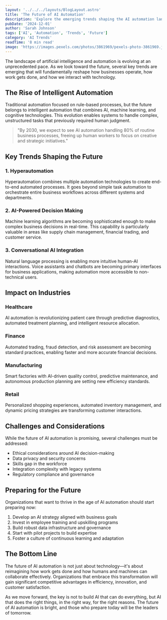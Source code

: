 ```yaml
---
layout: '../../../layouts/BlogLayout.astro'
title: 'The Future of AI Automation'
description: 'Explore the emerging trends shaping the AI automation landscape and how they will impact businesses in the coming years.'
pubDate: '2024-12-01'
author: 'Sarah Johnson'
tags: ['AI', 'Automation', 'Trends', 'Future']
category: 'AI Trends'
readTime: '8 min read'
image: 'https://images.pexels.com/photos/3861969/pexels-photo-3861969.jpeg?auto=compress&cs=tinysrgb&w=1200&h=600&dpr=2'
---
```


The landscape of artificial intelligence and automation is evolving at an unprecedented pace. As we look toward the future, several key trends are emerging that will fundamentally reshape how businesses operate, how work gets done, and how we interact with technology.

## The Rise of Intelligent Automation

Traditional automation focused on rule-based processes, but the future belongs to intelligent automation that combines AI, machine learning, and cognitive technologies. This evolution enables systems to handle complex, unstructured tasks that previously required human judgment.

> "By 2030, we expect to see AI automation handling 80% of routine business processes, freeing up human workers to focus on creative and strategic initiatives."

## Key Trends Shaping the Future

### 1. Hyperautomation

Hyperautomation combines multiple automation technologies to create end-to-end automated processes. It goes beyond simple task automation to orchestrate entire business workflows across different systems and departments.

### 2. AI-Powered Decision Making

Machine learning algorithms are becoming sophisticated enough to make complex business decisions in real-time. This capability is particularly valuable in areas like supply chain management, financial trading, and customer service.

### 3. Conversational AI Integration

Natural language processing is enabling more intuitive human-AI interactions. Voice assistants and chatbots are becoming primary interfaces for business applications, making automation more accessible to non-technical users.

## Impact on Industries

### Healthcare
AI automation is revolutionizing patient care through predictive diagnostics, automated treatment planning, and intelligent resource allocation.

### Finance
Automated trading, fraud detection, and risk assessment are becoming standard practices, enabling faster and more accurate financial decisions.

### Manufacturing
Smart factories with AI-driven quality control, predictive maintenance, and autonomous production planning are setting new efficiency standards.

### Retail
Personalized shopping experiences, automated inventory management, and dynamic pricing strategies are transforming customer interactions.

## Challenges and Considerations

While the future of AI automation is promising, several challenges must be addressed:

- Ethical considerations around AI decision-making
- Data privacy and security concerns
- Skills gap in the workforce
- Integration complexity with legacy systems
- Regulatory compliance and governance

## Preparing for the Future

Organizations that want to thrive in the age of AI automation should start preparing now:

1. Develop an AI strategy aligned with business goals
2. Invest in employee training and upskilling programs
3. Build robust data infrastructure and governance
4. Start with pilot projects to build expertise
5. Foster a culture of continuous learning and adaptation

## The Bottom Line

The future of AI automation is not just about technology—it's about reimagining how work gets done and how humans and machines can collaborate effectively. Organizations that embrace this transformation will gain significant competitive advantages in efficiency, innovation, and customer satisfaction.

As we move forward, the key is not to build AI that can do everything, but AI that does the right things, in the right way, for the right reasons. The future of AI automation is bright, and those who prepare today will be the leaders of tomorrow. 